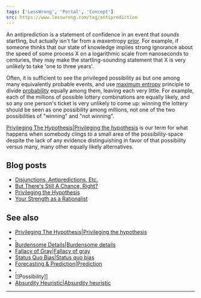 ```yaml
---
tags: ['LessWrong', 'Portal', 'Concept']
src: https://www.lesswrong.com/tag/antiprediction
---
```


An antiprediction is a statement of confidence in an event that *sounds* startling, but actually isn't far from a maxentropy [prior](/tag/priors). For example, if someone thinks that our state of knowledge implies strong ignorance about the speed of some process X on a logarithmic scale from nanoseconds to centuries, they may make the startling-sounding statement that X is very *unlikely* to take 'one to three years'.

Often, it is sufficient to see the privileged possibility as but one among many equivalently probable events, and use [maximum entropy](https://wiki.lesswrong.com/wiki/maximum_entropy) principle to divide [probability](https://wiki.lesswrong.com/wiki/probability) equally among them, leaving each very little. For example, each of the millions of possible lottery combinations are equally likely, and so any one person's ticket is very unlikely to come up: winning the lottery should be seen as one possibility among millions, not one of the two possibilities of "winning" and "not winning".

[Privileging The Hypothesis|Privileging the hypothesis](https://wiki.lesswrong.com/wiki/Privilege_the_hypothesis) is our term for what happens when somebody clings to a small area of the possibility-space despite the lack of any evidence distinguishing in favor of that possibility versus many, many other equally likely alternatives.

## Blog posts
- [Disjunctions, Antipredictions, Etc.](http://lesswrong.com/lw/wm/disjunctions_antipredictions_etc/)
- [But There's Still A Chance, Right?](http://lesswrong.com/lw/ml/but_theres_still_a_chance_right/)
- [Privileging the Hypothesis](http://lesswrong.com/lw/19m/privileging_the_hypothesis/)
- [Your Strength as a Rationalist](http://lesswrong.com/lw/if/your_strength_as_a_rationalist/)

## See also
- [Privileging The Hypothesis|Privileging the hypothesis](https://www.lesswrong.com/tag/privileging-the-hypothesis)
- , 
- [Burdensome Details|Burdensome details](https://www.lesswrong.com/tag/burdensome-details)
- [Fallacy of Gray|Fallacy of gray](https://www.lesswrong.com/tag/fallacy-of-gray)
- [Status Quo Bias|Status quo bias](https://www.lesswrong.com/tag/status-quo-bias)
- [Forecasting & Prediction|Prediction](https://www.lesswrong.com/tag/forecasting-and-prediction)
- , 
- [[Possibility]]
- [Absurdity Heuristic|Absurdity heuristic](https://www.lesswrong.com/tag/absurdity-heuristic)



---

